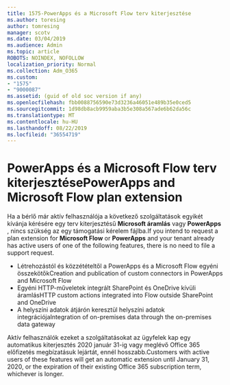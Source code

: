 ```yaml
---
title: 1575-PowerApps és a Microsoft Flow terv kiterjesztése
ms.author: toresing
author: tomresing
manager: scotv
ms.date: 03/04/2019
ms.audience: Admin
ms.topic: article
ROBOTS: NOINDEX, NOFOLLOW
localization_priority: Normal
ms.collection: Adm_O365
ms.custom:
- "1575"
- "9000087"
ms.assetid: (guid of old soc version if any)
ms.openlocfilehash: fbb0088756590e73d3236a46051e489b35e0ced5
ms.sourcegitcommit: 1d98db8acb9959aba3b5e308a567ade6b62da56c
ms.translationtype: MT
ms.contentlocale: hu-HU
ms.lasthandoff: 08/22/2019
ms.locfileid: "36554719"
---
```

# <a name="powerapps-and-microsoft-flow-plan-extension"></a><span data-ttu-id="51a49-102">PowerApps és a Microsoft Flow terv kiterjesztése</span><span class="sxs-lookup"><span data-stu-id="51a49-102">PowerApps and Microsoft Flow plan extension</span></span>

<span data-ttu-id="51a49-103">Ha a bérlő már aktív felhasználója a következő szolgáltatások egyikét kívánja kérésére egy terv kiterjesztésű **Microsoft áramlás** vagy **PowerApps** , nincs szükség az egy támogatási kérelem fájlba.</span><span class="sxs-lookup"><span data-stu-id="51a49-103">If you intend to request a plan extension for **Microsoft Flow** or **PowerApps** and your tenant already has active users of one of the following features, there is no need to file a support request.</span></span>

- <span data-ttu-id="51a49-104">Létrehozástól és közzétételtől a PowerApps és a Microsoft Flow egyéni összekötők</span><span class="sxs-lookup"><span data-stu-id="51a49-104">Creation and publication of custom connectors in PowerApps and Microsoft Flow</span></span>
- <span data-ttu-id="51a49-105">Egyéni HTTP-műveletek integrált SharePoint és OneDrive kívüli áramlás</span><span class="sxs-lookup"><span data-stu-id="51a49-105">HTTP custom actions integrated into Flow outside SharePoint and OneDrive</span></span>
- <span data-ttu-id="51a49-106">A helyszíni adatok átjárón keresztül helyszíni adatok integrációja</span><span class="sxs-lookup"><span data-stu-id="51a49-106">Integration of on-premises data through the on-premises  data gateway</span></span>

<span data-ttu-id="51a49-107">Aktív felhasználók ezeket a szolgáltatásokat az ügyfelek kap egy automatikus kiterjesztés 2020 január 31-ig vagy meglévő Office 365 előfizetés megbízatásuk lejártát, ennél hosszabb.</span><span class="sxs-lookup"><span data-stu-id="51a49-107">Customers with active users of these features will get an automatic extension until January 31, 2020, or the expiration of their existing Office 365 subscription term, whichever is longer.</span></span>